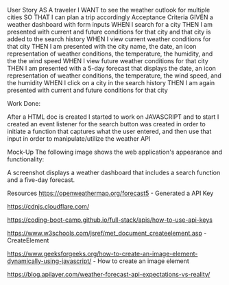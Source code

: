 User Story
AS A traveler
I WANT to see the weather outlook for multiple cities
SO THAT I can plan a trip accordingly
Acceptance Criteria
GIVEN a weather dashboard with form inputs
WHEN I search for a city
THEN I am presented with current and future conditions for that city and that city is added to the search history
WHEN I view current weather conditions for that city
THEN I am presented with the city name, the date, an icon representation of weather conditions, the temperature, the humidity, and the the wind speed
WHEN I view future weather conditions for that city
THEN I am presented with a 5-day forecast that displays the date, an icon representation of weather conditions, the temperature, the wind speed, and the humidity
WHEN I click on a city in the search history
THEN I am again presented with current and future conditions for that city

Work Done:

After a HTML doc is created I started to work on JAVASCRIPT and to start I created an event listener for the search button was created in order to initiate a function that captures what the user entered, and then use that input in order to manipulate/utilize the weather API





Mock-Up
The following image shows the web application's appearance and functionality:

A screenshot displays a weather dashboard that includes a search function and a five-day forecast.





Resources
https://openweathermap.org/forecast5 - Generated a API Key


https://cdnjs.cloudflare.com/

https://coding-boot-camp.github.io/full-stack/apis/how-to-use-api-keys

https://www.w3schools.com/jsref/met_document_createelement.asp - CreateElement

https://www.geeksforgeeks.org/how-to-create-an-image-element-dynamically-using-javascript/ - How to create an image element

https://blog.apilayer.com/weather-forecast-api-expectations-vs-reality/